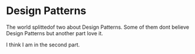 # Design Patterns

The world splittedof two about Design Patterns. Some of them dont believe Design Patterns but another part love it.

I think I am in the second part.
